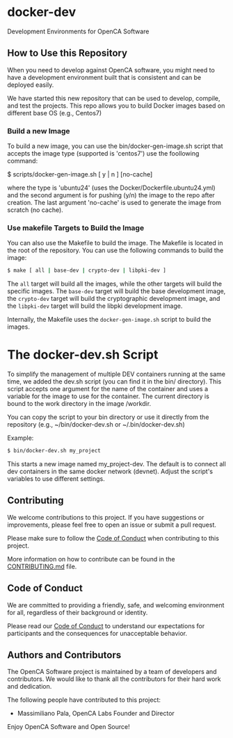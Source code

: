 # docker-dev

Development Environments for OpenCA Software

## How to Use this Repository

When you need to develop against OpenCA software, you might need to
have a development environment built that is consistent and can be
deployed easily.

We have started this new repository that can be used to develop,
compile, and test the projects. This repo allows you to build Docker
images based on different base OS (e.g., Centos7)

### Build a new Image

To build a new image, you can use the bin/docker-gen-image.sh script
that accepts the image type (supported is 'centos7') use the foollowing
command:

  $ scripts/docker-gen-image.sh <type> [ y | n ] [no-cache]

where the type is 'ubuntu24' (uses the Docker/Dockerfile.ubuntu24.yml) and
the second argument is for pushing (y/n) the image to the repo after
creation. The last argument 'no-cache' is used to generate the image
from scratch (no cache).

### Use makefile Targets to Build the Image

You can also use the Makefile to build the image. The Makefile is
located in the root of the repository. You can use the following
commands to build the image:

```bash
$ make [ all | base-dev | crypto-dev | libpki-dev ]
```

The `all` target will build all the images, while the other targets
will build the specific images. The `base-dev` target will build the
base development image, the `crypto-dev` target will build the
cryptographic development image, and the `libpki-dev` target will
build the libpki development image.

Internally, the Makefile uses the `docker-gen-image.sh` script to build the
images.

# The docker-dev.sh Script

To simplify the management of multiple DEV containers running at the same time,
we added the dev.sh script (you can find it in the bin/ directory). This script
accepts one argument for the name of the container and uses a variable for the
image to use for the container. The current directory is bound to the work
directory in the image /workdir.

You can copy the script to your bin directory or use it directly from the
repository (e.g., ~/bin/docker-dev.sh or ~/.bin/docker-dev.sh)

Example:

```sh
$ bin/docker-dev.sh my_project
```

This starts a new image named my_project-dev. The default is to connect all dev containers in the same docker network (devnet). Adjust the script's variables to use different settings.

## Contributing

We welcome contributions to this project. If you have suggestions or improvements, please feel free to open an issue or submit a pull request.

Please make sure to follow the [Code of Conduct](docs/CODE_OF_CONDUCT.md) when contributing to this project.

More information on how to contribute can be found in the
[CONTRIBUTING.md](docs/CONTRIBUTING.md) file.

## Code of Conduct

We are committed to providing a friendly, safe, and welcoming
environment for all, regardless of their background or identity.

Please read our [Code of Conduct](docs/CODE_OF_CONDUCT.md) to understand our expectations for participants and the consequences for unacceptable behavior.

## Authors and Contributors

The OpenCA Software project is maintained by a team of developers and contributors. We would like to thank all the contributors for their hard work and dedication.

The following people have contributed to this project:
- Massimiliano Pala, OpenCA Labs Founder and Director

Enjoy OpenCA Software and Open Source!